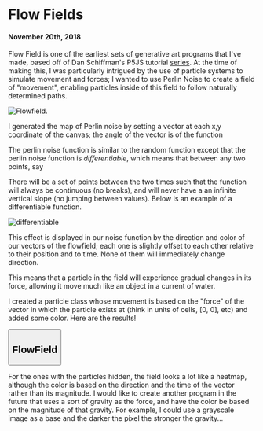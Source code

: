 <script src='https://cdnjs.cloudflare.com/ajax/libs/mathjax/2.7.5/latest.js?config=TeX-MML-AM_CHTML' async></script>

# Flow Fields
#### November 20th, 2018

Flow Field is one of the earliest sets of generative art programs that I've made, based off of Dan Schiffman's P5JS tutorial [series](https://www.youtube.com/watch?v=vdgiqMkFygc&list=PLRqwX-V7Uu6Z9hI4mSgx2FlE5w8zvjmEy"). At the time of making this, I was particularly intrigued by the use of particle systems to simulate movement and forces; I wanted to use Perlin Noise to create a field of "movement", enabling particles inside of this field to follow naturally determined paths.

![Flowfield.](./flowfield/flowfield0.png)

I generated the map of Perlin noise by setting a vector at each x,y coordinate of the canvas; the angle of the vector is of the function

<script type="math/tex">angle = noise(xOff, yOff, zOff) * 2\pi * 5</script>

The perlin noise function is similar to the random function except that the perlin noise function is *differentiable*, which means that between any two points, say

<script type="math/tex">f(t) \quad and \quad f(t + \vec{\Delta} t)</script>

There will be a set of points between the two times such that the function will always be continuous (no breaks), and will never have a an infinite vertical slope (no jumping between values). Below is an example of a differentiable function.

![differentiable](./flowfield/differentiable.png)

This effect is displayed in our noise function by the direction and color of our vectors of the flowfield; each one is slightly offset to each other relative to their position and to time. None of them will immediately change direction.

This means that a particle in the field will experience gradual changes in its force, allowing it move much like an object in a current of water.

I created a particle class whose movement is based on the "force" of the vector in which the particle exists at (think in units of cells, [0, 0], etc) and added some color. Here are the results!

<div class="flex-container">
    <section>
        <button class="accordion"><h2>FlowField</h2></button>
        <div id="FlowFieldGallery" class="panel"></div>
        <script>
            let FlowFieldContainer = document.getElementById("FlowFieldGallery");
            let FlowFieldPictures = ["png", "flowfield1", "flowfield2", "flowfield3", "flowfield4", "flowfield5", "flowfield6", "heatmap", "rainbowrain", "wormtunnels"];
            for (let i = 1; i < FlowFieldPictures.length; i++) {
                let src = "./flowfield/" + FlowFieldPictures[i] + "." + FlowFieldPictures[0];
                let img = new Image();
                img.src = src;
                FlowFieldContainer.appendChild(img);
            }
        </script>
    </section>
</div>

For the ones with the particles hidden, the field looks a lot like a heatmap, although the color is based on the direction and the time of the vector rather than its magnitude. I would like to create another program in the future that uses a sort of gravity as the force, and have the color be based on the magnitude of that gravity. For example, I could use a grayscale image as a base and the darker the pixel the stronger the gravity...

<script src="res/gallery-expander.js"></script>
